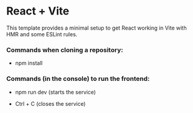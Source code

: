 # React + Vite

This template provides a minimal setup to get React working in Vite with HMR and some ESLint rules.


### Commands when cloning a repository:

 - npm install

### Commands (in the console) to run the frontend:

 - npm run dev (starts the service)

 - Ctrl + C  (closes the service)
